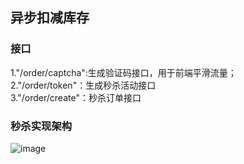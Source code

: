 ## 异步扣减库存
### 接口
1."/order/captcha":生成验证码接口，用于前端平滑流量；        
2."/order/token"：生成秒杀活动接口    
3."/order/create"：秒杀订单接口     
### 秒杀实现架构
![image](https://user-images.githubusercontent.com/52461848/168426934-9532f1da-f6de-4757-bfd3-dd61f126b10f.png)

